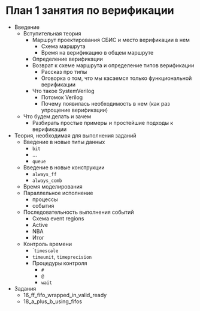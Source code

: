 # План 1 занятия по верификации

- Введение
    - Вступительная теория
        - Маршрут проектирования СБИС и место верификации в нем
            - Схема маршрута
            - Время на верификацию в общем маршруте
        - Определение верификации
        - Возврат к схеме маршрута и определение типов верификации
            - Рассказ про типы
            - Оговорка о том, что мы касаемся только функциональной верификации
        - Что такое SystemVerilog
            - Потомок Verilog
            - Почему появилась необходимость в нем (как раз упрощение верификации)
    - Что будем делать и зачем
        - Разбирать простые примеры и простейшие подходы к верификации
- Теория, необходимая для выполнения заданий
    - Введение в новые типы данных
        - `bit`
        - ...
        - `queue`
    - Введение в новые конструкции
        - `always_ff`
        - `always_comb`
    - Время моделирования
    - Параллельное исполнение
        - процессы
        - события
    - Последовательность выполнения событий
        - Схема event regions
        - Active
        - NBA
        - Итог
    - Контроль времени
        - \``timescale`
        - `timeunit`, `timeprecision`
        - Процедуры контроля
            - `#`
            - `@`
            - `wait`
- Задания
    - 16_ff_fifo_wrapped_in_valid_ready
    - 18_a_plus_b_using_fifos

